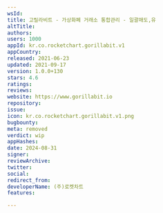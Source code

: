 ```yaml
---
wsId: 
title: 고릴라비트 - 가상화폐 거래소 통합관리 - 일괄매도,유
altTitle: 
authors: 
users: 1000
appId: kr.co.rocketchart.gorillabit.v1
appCountry: 
released: 2021-06-23
updated: 2021-09-17
version: 1.0.0+130
stars: 4.6
ratings: 
reviews: 
website: https://www.gorillabit.io
repository: 
issue: 
icon: kr.co.rocketchart.gorillabit.v1.png
bugbounty: 
meta: removed
verdict: wip
appHashes: 
date: 2024-08-31
signer: 
reviewArchive: 
twitter: 
social: 
redirect_from: 
developerName: (주)로켓차트
features: 

---
```


